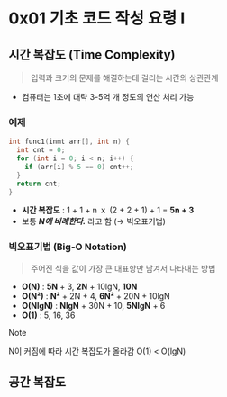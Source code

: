 # 0x01 기초 코드 작성 요령 I

## 시간 복잡도 (Time Complexity)

> 입력과 크기의 문제를 해결하는데 걸리는 시간의 상관관계

- 컴퓨터는 1초에 대략 3-5억 개 정도의 연산 처리 가능

### 예제

```cpp
int func1(inmt arr[], int n) {
  int cnt = 0;
  for (int i = 0; i < n; i++) {
    if (arr[i] % 5 == 0) cnt++;
  }
  return cnt;
}
```

- **시간 복잡도** : 1 + 1 + n ｘ (2 + 2 + 1) + 1 = **5n + 3**
- 보통 **_N에 비례한다._** 라고 함 (→ 빅오표기법)

### 빅오표기법 (Big-O Notation)

> 주어진 식을 값이 가장 큰 대표항만 남겨서 나타내는 방법

- **O(N)** : **5N** + 3, **2N** + 10lgN, **10N**
- **O(N²)** : **N²** + 2N + 4, **6N²** + 20N + 10lgN
- **O(NlgN)** : **NlgN** + 30N + 10, **5NlgN** + 6
- **O(1)** : 5, 16, 36

> [!NOTE]
> N이 커짐에 따라 시간 복잡도가 올라감
> O(1) < O(lgN)

## 공간 복잡도
